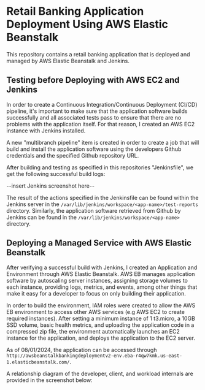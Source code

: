 # Retail Banking Application Deployment Using AWS Elastic Beanstalk

This repository contains a retail banking application that is deployed and managed by AWS Elastic Beanstalk and Jenkins.

## Testing before Deploying with AWS EC2 and Jenkins

In order to create a Continuous Integration/Continuous Deployment (CI/CD) pipeline, it's important to make sure that the application software builds successfully and all associated tests pass to ensure that there are no problems with the application itself. For that reason, I created an AWS EC2 instance with Jenkins installed.

A new "multibranch pipeline" item is created in order to create a job that will build and install the application software using the developers Github credentials and the specified Github repository URL.

After building and testing as specified in this repositories "Jenkinsfile", we get the following successful build logs:

--insert Jenkins screenshot here--

The result of the actions specified in the Jenkinsfile can be found within the Jenkins server in the `/var/lib/jenkins/workspace/<app-name>/test-reports` directory. Similarly, the application software retrieved from Github by Jenkins can be found in the `/var/lib/jenkins/workspace/<app-name>` directory.

## Deploying a Managed Service with AWS Elastic Beanstalk

After verifying a successful build with Jenkins, I created an Application and Environment through AWS Elastic Beanstalk. AWS EB manages application software by autoscaling server instances, assigning storage volumes to each instance, providing logs, metrics, and events, among other things that make it easy for a developer to focus on only building their application.

In order to build the environment, IAM roles were created to allow the AWS EB environment to access other AWS services (e.g AWS EC2 to create required instances). After setting a minimum instance of 1 t3.micro, a 10GB SSD volume, basic health metrics, and uploading the application code in a compressed zip file, the environment automatically launches an EC2 instance for the application, and deploys the application to the EC2 server.

As of 08/01/2024, the application can be accessed through `http://awsbeanstalkbankingdeploymentv2-env.eba-r4qw7kmk.us-east-1.elasticbeanstalk.com/`.

A relationship diagram of the developer, client, and workload internals are provided in the screenshot below:


